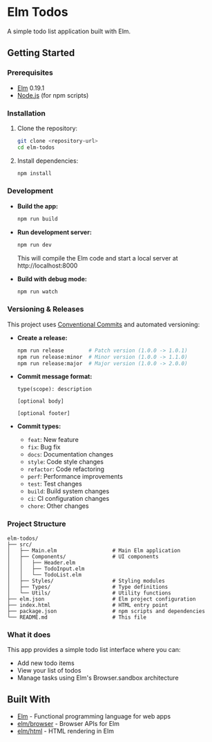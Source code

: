 # Elm Todos

A simple todo list application built with Elm.

## Getting Started

### Prerequisites

- [Elm](https://elm-lang.org/) 0.19.1
- [Node.js](https://nodejs.org/) (for npm scripts)

### Installation

1. Clone the repository:
   ```bash
   git clone <repository-url>
   cd elm-todos
   ```

2. Install dependencies:
   ```bash
   npm install
   ```

### Development

- **Build the app:**
  ```bash
  npm run build
  ```

- **Run development server:**
  ```bash
  npm run dev
  ```
  This will compile the Elm code and start a local server at http://localhost:8000

- **Build with debug mode:**
  ```bash
  npm run watch
  ```

### Versioning & Releases

This project uses [Conventional Commits](https://www.conventionalcommits.org/) and automated versioning:

- **Create a release:**
  ```bash
  npm run release        # Patch version (1.0.0 -> 1.0.1)
  npm run release:minor  # Minor version (1.0.0 -> 1.1.0)
  npm run release:major  # Major version (1.0.0 -> 2.0.0)
  ```

- **Commit message format:**
  ```
  type(scope): description
  
  [optional body]
  
  [optional footer]
  ```

- **Commit types:**
  - `feat`: New feature
  - `fix`: Bug fix
  - `docs`: Documentation changes
  - `style`: Code style changes
  - `refactor`: Code refactoring
  - `perf`: Performance improvements
  - `test`: Test changes
  - `build`: Build system changes
  - `ci`: CI configuration changes
  - `chore`: Other changes

### Project Structure

```
elm-todos/
├── src/
│   ├── Main.elm                  # Main Elm application
│   ├── Components/               # UI components
│   │   ├── Header.elm
│   │   ├── TodoInput.elm
│   │   └── TodoList.elm
│   ├── Styles/                   # Styling modules
│   ├── Types/                    # Type definitions
│   └── Utils/                    # Utility functions
├── elm.json                      # Elm project configuration
├── index.html                    # HTML entry point
├── package.json                  # npm scripts and dependencies
└── README.md                     # This file
```

### What it does

This app provides a simple todo list interface where you can:
- Add new todo items
- View your list of todos
- Manage tasks using Elm's Browser.sandbox architecture

## Built With

- [Elm](https://elm-lang.org/) - Functional programming language for web apps
- [elm/browser](https://package.elm-lang.org/packages/elm/browser/latest/) - Browser APIs for Elm
- [elm/html](https://package.elm-lang.org/packages/elm/html/latest/) - HTML rendering in Elm
